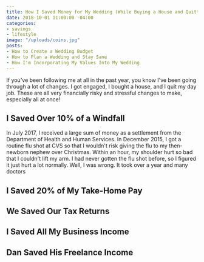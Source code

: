 ```yaml
---
title: How I Saved Money for My Wedding (While Buying a House and Quitting My Job)
date: 2018-10-01 11:00:00 -04:00
categories:
- savings
- lifestyle
image: "/uploads/coins.jpg"
posts:
- How to Create a Wedding Budget
- How to Plan a Wedding and Stay Sane
- How I'm Incorporating My Values Into My Wedding
---
```


If you've been following me at all in the past year, you know I've been going through a lot of changes. I got engaged, I bought a house, and I quit my day job. These are all very financially risky and stressful changes to make, especially all at once!

## I Saved Over 10% of a Windfall

In July 2017, I received a large sum of money as a settlement from the Department of Health and Human Services. In December 2015, I got a routine flu shot at CVS so that I wouldn't risk giving the flu to my then-newborn nephew over Christmas. Within an hour, my shoulder hurt so bad that I couldn't lift my arm. I had never gotten the flu shot before, so I figured it just hurt a lot normally. Well, I was wrong. It took over a year and many doctors

## I Saved 20% of My Take-Home Pay

## We Saved Our Tax Returns

## I Saved All My Business Income

## Dan Saved His Freelance Income